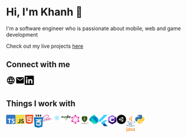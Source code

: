 # Hi, I'm Khanh 👋

I'm a software engineer who is passionate about mobile, web and game development

Check out my live projects [here](https://khanhsteffen.de/#/)

## Connect with me

[<img src="images/homepage.svg"  alt="homepage" align="left" width="25" />](https://khanhsteffen.de/#/)
[<img src="images/mail.svg" alt="mail" align="left" width="25" />](mailto:khanhsteffen@gmail.com)
[<img src="images/linkedin.svg" alt="linkedin" align="left" width="25" />](https://de.linkedin.com/in/khanh-steffen)

<br />
<br />

## Things I work with

<img src="images/typescript.svg" alt="typescript" align="left" width="25" />
<img src="images/javascript.png" alt="javascript" align="left" width="25" />
<img src="images/html.svg" alt="html" align="left" width="25" />
<img src="images/css.png" alt="css" align="left" width="25" />
<img src="images/sass.png" alt="sass" align="left" width="25" />
<img src="images/react.svg" alt="react" align="left" width="25" />
<img src="images/nodejs.svg" alt="nodejs" align="left" width="25" />
<img src="images/graphql.svg" alt="graphql" align="left" width="25" />
<img src="images/mongodb.png" alt="mongodb" align="left" width="25" />
<img src="images/dart.png" alt="dart" align="left" width="25" />
<img src="images/flutter.svg" alt="flutter" align="left" width="25" />
<img src="images/csharp.png" alt="csharp" align="left" width="25" />
<img src="images/unity.png" alt="unity" align="left" width="25" />
<img src="images/java.png" alt="java" align="left" width="25" />
<img src="images/python.svg" alt="python" align="left" width="25" />

<!--
**kainsteffen/kainsteffen** is a ✨ _special_ ✨ repository because its `README.md` (this file) appears on your GitHub profile.

<img align="left" src="https://github-readme-stats.vercel.app/api?username=kainsteffen&count_private=true&show_icons=true&theme=dark" style="margin-right:20px" />
<img align="left" src="https://github-readme-stats.vercel.app/api/top-langs/?username=kainsteffen&theme=dark&layout=compact" />

Here are some ideas to get you started:

- 🔭 I’m currently working on ...
- 🌱 I’m currently learning ...
- 👯 I’m looking to collaborate on ...
- 🤔 I’m looking for help with ...
- 💬 Ask me about ...
- 📫 How to reach me: ...
- 😄 Pronouns: ...
- ⚡ Fun fact: ...
-->
